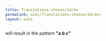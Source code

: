 ```yaml
---
title: Translations:choose/14/en
permalink: wiki/Translations:choose/14/en/
layout: wiki
---
```


will result in the pattern **"a b c"**
